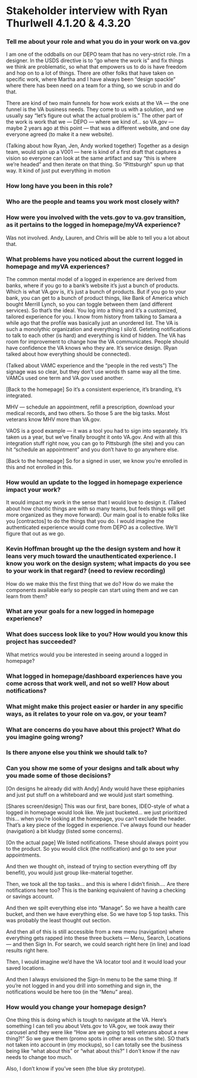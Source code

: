 # Stakeholder interview with Ryan Thurlwell 4.1.20 & 4.3.20

### Tell me about your role and what you do in your work on va.gov

I am one of the oddballs on our DEPO team that has no very-strict role. I’m a designer. In the USDS directive is to “go where the work is” and fix things we think are problematic, so what that empowers us to do is have freedom and hop on to a lot of things. There are other folks that have taken on specific work, where Martha and I have always been “design spackle” where there has been need on a team for a thing, so we scrub in and do that.

There are kind of two main funnels for how work exists at the VA — the one funnel is the VA business needs. They come to us with a solution, and we usually say “let’s figure out what the actual problem is.” The other part of the work is work that we — DEPO — where we kind of… so VA.gov — maybe 2 years ago at this point — that was a different website, and one day everyone agreed (to make it a new website).

(Talking about how Ryan, Jen, Andy worked together) Together as a design team, would spin up a V001 — here is kind of a first draft that captures a vision so everyone can look at the same artifact and say “this is where we’re headed” and then iterate on that thing. So “Pittsburgh” spun up that way. It kind of just put everything in motion

### How long have you been in this role?

### Who are the people and teams you work most closely with?

### How were you involved with the vets.gov to va.gov transition, as it pertains to the logged in homepage/myVA experience?

Was not involved. Andy, Lauren, and Chris will be able to tell you a lot about that.

### What problems have you noticed about the current logged in homepage and myVA experiences?

The common mental model of a logged in experience are derived from banks, where if you go to a bank’s website it’s just a bunch of products. Which is what VA.gov is, it’s just a bunch of products. But if you go to your bank, you can get to a bunch of product things, like Bank of America which bought Merrill Lynch, so you can toggle between them (and different services). So that’s the ideal. You log into a thing and it’s a customized, tailored experience for you. I know from history from talking to Samara a while ago that the profile was basically just an unordered list. The VA is such a monolythic organization and everything I silo’d. Geteting notifications to talk to each other (is hard) and everything is kind of hidden. The VA has room for improvement to change how the VA communicates. People should have confidence the VA knows who they are. It’s service design. (Ryan talked about how everything should be connected).

(Talked about VAMC experience and the “people in the red vests”) The signage was so clear, but they don’t use words th same way all the time. VAMCs used one term and VA.gov used another.

[Back to the homepage] So it’s a consistent experience, it’s branding, it’s integrated.

MHV — schedule an appointment, refill a prescription, download your medical records, and two others. So those 5 are the big tasks. Most veterans know MHV more than VA.gov.

VAOS is a good example — it was a tool you had to sign into separately. It’s taken us a year, but we’ve finally brought it onto VA.gov. And with all this integration stuff right now, you can go to Pittsburgh (the site) and you can hit “schedule an appointment” and you don’t have to go anywhere else.

[Back to the homepage] So for a signed in user, we know you’re enrolled in this and not enrolled in this.

### How would an update to the logged in homepage experience impact your work?
It would impact my work in the sense that I would love to design it.  (Talked about how chaotic things are with so many teams, but feels things will get more organized as they move forward).  Our main goal is to enable folks like you [contractos] to do the things that you do.  I would imagine the authenticated experience would come from DEPO as a collective. We'll figure that out as we go. 

### Kevin Hoffman brought up the the design system and how it leans very much toward the unauthenticated experience. I know you work on the design system; what impacts do you see to your work in that regard?  (need to review recording)
How do we make this the first thing that we do? How do we make the components available early so people can start using them and we can learn from them?

### What are your goals for a new logged in homepage experience?

### What does success look like to you? How would you know this project has succeeded?

What metrics would you be interested in seeing around a logged in homepage?

### What logged in homepage/dashboard experiences have you come across that work well, and not so well? How about notifications?

### What might make this project easier or harder in any specific ways, as it relates to your role on va.gov, or your team?

### What are concerns do you have about this project? What do you imagine going wrong?

### Is there anyone else you think we should talk to?

### Can you show me some of your designs and talk about why you made some of those decisions?

[On designs he already did with Andy] Andy would have these epiphanies and just put stuff on a whiteboard and we would just start something.

[Shares screen/design] This was our first, bare bones, IDEO-style of what a logged in homepage would look like. We just bucketed… we just prioritized this… when you’re looking at the homepage, you can’t exclude the header. That’s a key piece of the logged in experience. I’ve always found our header (navigation) a bit kludgy (listed some concerns).

[On the actual page] We listed notifications. These should always point you to the product. So you would click (the notification) and go to see your appointments. 

And then we thought oh, instead of trying to section everything off (by benefit), you would just group like-material together.

Then, we took all the top tasks… and this is where I didn’t finish…. Are there notifications here too? This is the banking equivalent of having a checking or savings account.

And then we spilt everything else into “Manage”. So we have a health care bucket, and then we have everything else. So we have top 5 top tasks. This was probably the least thought out section. 

And then all of this is still accessible from a new menu (navigation) where everything gets rapped into these three buckets — Menu, Search, Locations — and then Sign In. For search, we could search right here (in line) and load results right here.

Then, I would imagine we’d have the VA locator tool and it would load your saved locations. 

And then I always envisioned the Sign-In menu to be the same thing. If you’re not logged in and you drill into something and sign in, the notifications would be here too (in the “Menu” area).

### How would you change your homepage design?

One thing this is doing which is tough to navigate at the VA. Here’s something I can tell you about Vets.gov to VA.gov, we took away their carousel and they were like “How are we going to tell veterans about a new thing?!” So we gave them (promo spots in other areas on the site). SO that’s not taken into account in (my mockups), so I can totally see the business being like “what about this” or “what about this?” I don’t know if the nav needs to change too much.

Also, I don’t know if you’ve seen (the blue sky prototype).

